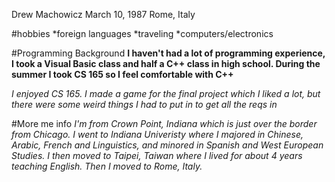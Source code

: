 Drew Machowicz
March 10, 1987
Rome, Italy

#hobbies
*foreign languages
*traveling
*computers/electronics

#Programming Background
**I haven't had a lot of programming experience, I took a Visual Basic class and half a C++ class in high school. During the summer I took CS 165 so I feel comfortable with C++**

*I enjoyed CS 165. I made a game for the final project which I liked a lot, but there were some weird things I had to put in to get all the reqs in*

#More me info
*I'm from Crown Point, Indiana which is just over the border from Chicago. I went to Indiana Univeristy where I majored in Chinese, Arabic, French and Linguistics, and minored in Spanish and West European Studies. I then moved to Taipei, Taiwan where I lived for about 4 years teaching English. Then I moved to Rome, Italy.*